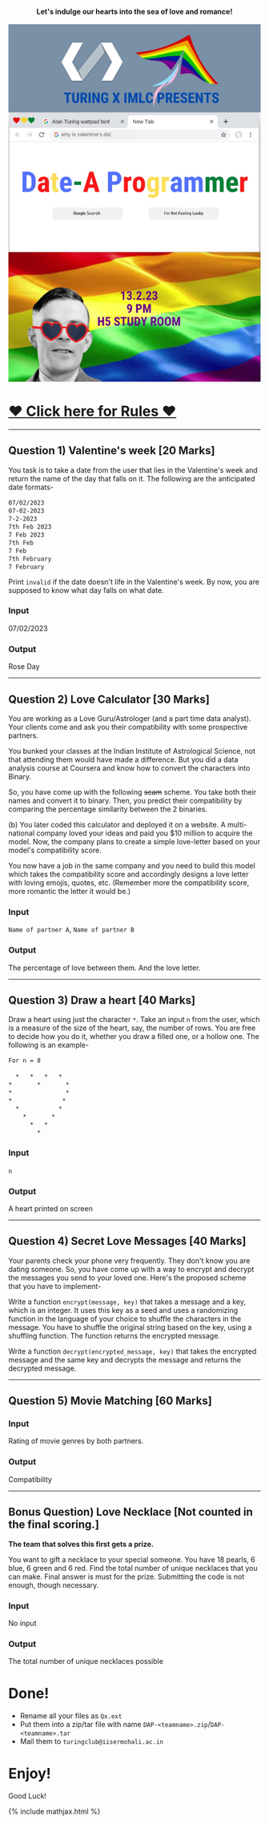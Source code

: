 <style>
  .poster {
    max-height: 100vh;
  }
</style>

<p align="center">
  <b>Let's indulge our hearts into the sea of love and romance!</b><br><br>
  <img src="poster.jpeg" class="poster"/>
</p>

# [♥ Click here for Rules ♥](./rules)

<hr color="black">

## Question 1) Valentine's week  [20 Marks]

You task is to take a date from the user that lies in the Valentine's week and return the name of the day that falls on it. The following are the anticipated date formats-

```
07/02/2023
07-02-2023
7-2-2023
7th Feb 2023
7 Feb 2023
7th Feb
7 Feb
7th February
7 February
```

Print `invalid` if the date doesn't life in the Valentine's week. By now, you are supposed to know what day falls on what date.

### Input

07/02/2023

### Output

Rose Day

<hr color="black">

## Question 2) Love Calculator [30 Marks]

You are working as a Love Guru/Astrologer (and a part time data analyst). Your clients come and ask you their compatibility with some prospective partners.

You bunked your classes at the Indian Institute of Astrological Science, not that attending them would have made a difference. But you did a data analysis course at Coursera and know how to convert the characters into Binary.

So, you have come up with the following ~~scam~~ scheme. You take both their names and convert it to binary. Then, you predict their compatibility by comparing the percentage similarity between the 2 binaries.


(b) You later coded this calculator and deployed it on a website. A multi-national company loved your ideas and paid you $10 million to acquire the model. Now, the company plans to create a simple love-letter based on your model's compatibility score.

You now have a job in the same company and you need to build this model which takes the compatibility score and accordingly designs a love letter with loving emojis, quotes, etc. (Remember more the compatibility score, more romantic the letter it would be.)

### Input

`Name of partner A`, `Name of partner B`

### Output

The percentage of love between them. And the love letter.

<hr color="black">

## Question 3) Draw a heart [40 Marks]

Draw a heart using just the character `*`. Take an input `n` from the user, which is a measure of the size of the heart, say, the number of rows. You are free to decide how you do it, whether you draw a filled one, or a hollow one. The following is an example-

```
For n = 8

  *   *   *   *   
*       *       * 
*               * 
*              * 
  *           *   
    *       *     
      *   *       
        *
```

### Input

`n`

### Output

A heart printed on screen

<hr color="black">

## Question 4) Secret Love Messages [40 Marks]

Your parents check your phone very frequently. They don't know you are dating someone. So, you have come up with a way to encrypt and decrypt the messages you send to your loved one. Here's the proposed scheme that you have to implement-

Write a function `encrypt(message, key)` that takes a message and a key, which is an integer. It uses this key as a seed and uses a randomizing function in the language of your choice to shuffle the characters in the message. You have to shuffle the original string based on the key, using a shuffling function. The function returns the encrypted message.

Write a function `decrypt(encrypted_message, key)` that takes the encrypted message and the same key and decrypts the message and returns the decrypted message.


<hr color="black">

## Question 5) Movie Matching [60 Marks]



### Input

Rating of movie genres by both partners.

### Output

Compatibility

<hr color="black">

## Bonus Question) Love Necklace [Not counted in the final scoring.]

**The team that solves this first gets a prize.**

You want to gift a necklace to your special someone. You have 18 pearls, 6 blue, 6 green and 6 red. Find the total number of unique necklaces that you can make. Final answer is must for the prize. Submitting the code is not enough, though necessary.

### Input

No input

### Output

The total number of unique necklaces possible


# Done!

- Rename all your files as `Qx.ext`
- Put them into a zip/tar file with name `DAP-<teamname>.zip`/`DAP-<teamname>.tar`
- Mail them to `turingclub@iisermohali.ac.in`

# Enjoy!

Good Luck!


{% include mathjax.html %}
